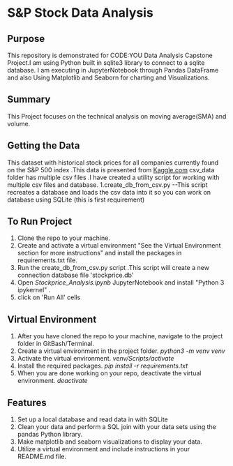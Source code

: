 # S&P Stock Data Analysis

## Purpose

This repository is demonstrated for CODE:YOU Data Analysis Capstone Project.I am using Python built in sqlite3 library to connect to a sqlite database. I am executing in JupyterNotebook through Pandas DataFrame and also Using Matplotlib and Seaborn for charting and Visualizations.

## Summary

This Project focuses on the technical analysis on moving average(SMA) and volume.

## Getting the Data

This dataset with historical stock prices for all companies currently found on the S&P 500 index .This data is presented from [Kaggle.com](https://www.kaggle.com/datasets/camnugent/sandp500)
csv_data folder has multiple csv files .I have created a utility script for working with multiple csv files and database.
1.create_db_from_csv.py
--This script recreates a database and loads the csv data into it so you can work on database using SQLite
(this is first requirement)

## To Run Project

1. Clone the repo to your machine.
2. Create and activate a virtual environment "See the Virtual Environment section for more instructions" and install the packages in requirements.txt file.
3. Run the create_db_from_csv.py script .This script will create a new connection database file
   'stockprice.db'
4. Open _Stockprice_Analysis.ipynb_ JupyterNotebook and install  "Python 3 ipykernel" .
5. click on 'Run All' cells

## Virtual Environment

1. After you have cloned the repo to your machine, navigate to the project folder in GitBash/Terminal.
2. Create a virtual environment in the project folder.  *python3 -m venv venv*
3. Activate the virtual environment.  *venv/Scripts/activate*
4. Install the required packages.  *pip install -r requirements.txt*
5. When you are done working on your repo, deactivate the virtual environment. *deactivate*

## Features

1. Set up a local database and read data in with SQLite
2. Clean your data and perform a SQL join with your data sets using the pandas Python library.
3. Make matplotlib and seaborn visualizations to display your data.
4. Utilize a virtual environment and include instructions in your README.md file.


